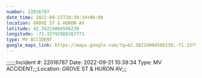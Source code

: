 ```yaml
---
number: 22016787
date_time: 2022-09-21T10:39:34+00:00
location: GROVE ST & HURON AV
latitude: 42.38224004506239
longitude: -71.15792988387771
type: MV ACCIDENT
google_maps_link: https://maps.google.com/?q=42.38224004506239,-71.15792988387771
---
```


;;;;;;Incident #: 22016787  Date: 2022-09-21 10:39:34   Type: MV ACCIDENT;;;Location: GROVE ST & HURON AV;;;
